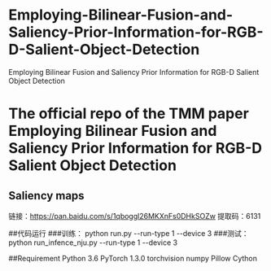 # Employing-Bilinear-Fusion-and-Saliency-Prior-Information-for-RGB-D-Salient-Object-Detection
Employing Bilinear Fusion and Saliency Prior Information for RGB-D Salient Object Detection


# The official repo of the TMM paper Employing Bilinear Fusion and Saliency Prior Information for RGB-D Salient Object Detection

## Saliency maps
链接：https://pan.baidu.com/s/1qboggl26MKXnFs0DHkSOZw 
提取码：6131 

##代码运行
###训练： python run.py --run-type 1 --device 3
###测试： python run_infence_nju.py --run-type 1 --device 3

##Requirement
Python 3.6
PyTorch 1.3.0
torchvision
numpy
Pillow
Cython
